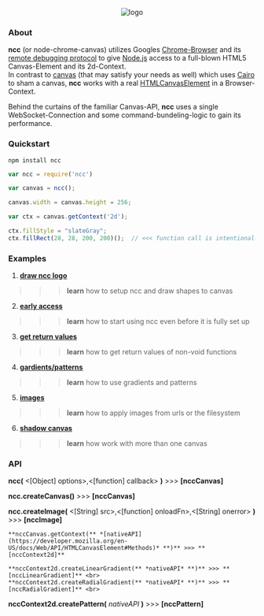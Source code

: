 <!-- ![logo](https://raw.githubusercontent.com/indus/ncc/master/footage/logo.png) -->

<p align="center">
  <img src="https://raw.githubusercontent.com/indus/ncc/master/footage/logo.png" alt="logo"/>
</p>

### About
**ncc** (or node-chrome-canvas) utilizes Googles [Chrome-Browser](https://www.google.com/chrome/browser/) and its [remote debugging protocol](https://developers.google.com/chrome-developer-tools/docs/debugger-protocol) to give [Node.js](http://nodejs.org/) access to a full-blown HTML5 Canvas-Element and its 2d-Context.
<br>
  In contrast to [canvas](https://www.npmjs.org/package/canvas) (that may satisfy your needs as well) which uses [Cairo](http://cairographics.org/) to sham a canvas, **ncc** works with a real [HTMLCanvasElement](https://developer.mozilla.org/en-US/docs/Web/API/HTMLCanvasElement) in a Browser-Context.

  Behind the curtains of the familiar Canvas-API, **ncc** uses a single WebSocket-Connection and some command-bundeling-logic to gain its performance.

  ### Quickstart
  ```
  npm install ncc
  ```
  ```javascript
  var ncc = require('ncc')

  var canvas = ncc();

  canvas.width = canvas.height = 256;

  var ctx = canvas.getContext('2d');

  ctx.fillStyle = "slateGray";
  ctx.fillRect(28, 28, 200, 200)();  // <<< function call is intentional!
```
### Examples
1. **[draw ncc logo](https://github.com/indus/ncc/blob/master/examples/1_draw_ncc_logo.js)**
>>> **learn** how to setup ncc and draw shapes to canvas
2. **[early access](https://github.com/indus/ncc/blob/master/examples/2_early_access.js)**
>>> **learn** how to start using ncc even before it is fully set up
3. **[get return values](https://github.com/indus/ncc/blob/master/examples/3_get_return_values.js)**
>>> **learn** how to get return values of non-void functions 
4. **[gardients/patterns](https://github.com/indus/ncc/blob/master/examples/4_gradients_and_patterns.js)**
>>> **learn** how to use gradients and patterns
5. **[images](https://github.com/indus/ncc/blob/master/examples/5_images.js)**
>>> **learn** how to apply images from urls or the filesystem
6. **[shadow canvas](https://github.com/indus/ncc/blob/master/examples/6_shadow_canvas.js)**
>>> **learn** how work with more than one canvas

### API

**ncc(** &lt;[Object] options&gt;,&lt;[function] callback&gt; **)** >>> **[nccCanvas]**

  **ncc.createCanvas()** >>> **[nccCanvas]**

  **ncc.createImage(** &lt;[String] src&gt;,&lt;[function] onloadFn&gt;,&lt;[String] onerror&gt; **)** >>> **[nccImage]**

    **nccCanvas.getContext(** *[nativeAPI](https://developer.mozilla.org/en-US/docs/Web/API/HTMLCanvasElement#Methods)* **)** >>> **[nccContext2d]**

    **nccContext2d.createLinearGradient(** *nativeAPI* **)** >>> **[nccLinearGradient]** <br>
    **nccContext2d.createRadialGradient(** *nativeAPI* **)** >>> **[nccRadialGradient]** <br>
**nccContext2d.createPattern(** *nativeAPI* **)** >>> **[nccPattern]**
  